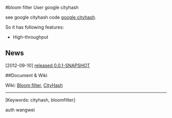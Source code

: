 #bloom filter User google cityhash

see google cityhash code [google cityhash](http://code.google.com/p/cityhash/).

So it has following features:
* High-throughput 


## News

[2012-09-10] [released 0.0.1-SNAPSHOT](https://github.com/viei/BloomFilter) 


##Document & Wiki

Wiki: [Bloom filter](http://en.wikipedia.org/wiki/Bloom_filter), [CityHash](http://en.wikipedia.org/wiki/CityHash)


----
[Keywords: cityhash, bloomfilter]

auth wangwei

